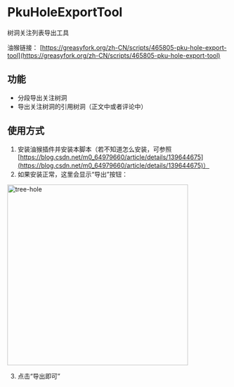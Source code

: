 # PkuHoleExportTool
树洞关注列表导出工具

油猴链接： [https://greasyfork.org/zh-CN/scripts/465805-pku-hole-export-tool](https://greasyfork.org/zh-CN/scripts/465805-pku-hole-export-tool)

## 功能
* 分段导出关注树洞
* 导出关注树洞的引用树洞（正文中或者评论中）


## 使用方式
1. 安装油猴插件并安装本脚本（若不知道怎么安装，可参照[https://blog.csdn.net/m0_64979660/article/details/139644675](https://blog.csdn.net/m0_64979660/article/details/139644675)）
2. 如果安装正常，这里会显示“导出”按钮：
<img width="411" alt="tree-hole" src="https://github.com/w1ndman/PkuHoleExportTool/assets/132929861/0847ba07-b7c3-423c-885c-1e01bf74b1e2">

3. 点击“导出即可”
